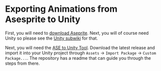 # Exporting Animations from Asesprite to Unity

First, you will need to [download Aseprite](./download.md). Next, you will of course need Unity so please see the [Unity subwiki](../unity/index.md) for that.

Next, you will need the [ASE to Unity Tool](https://github.com/UVASGD/tools-Aseprite-to-Unity). Download the latest release and import it into your Unity project through `Assets` -> `Import Package` -> `Custom Package...`. The repository has a readme that can guide you through the steps from there.
